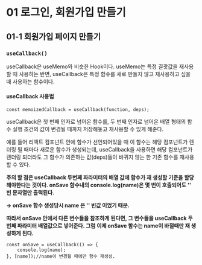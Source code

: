 # 01 로그인, 회원가입 만들기

## 01-1 회원가입 페이지 만들기

### `useCallback()`

useCallback은 useMemo와 비슷한 Hook이다. useMemo는 특정 결괏값을 재사용할 때 사용하는 반면, useCallback은 특정 함수를 새로 만들지 않고 재사용하고 싶을 때 사용하는 함수이다.

#### useCallback 사용법

```react
const memoizedCallback = useCallback(function, deps);
```

useCallback은 첫 번째 인자로 넘어온 함수를, 두 번째 인자로 넘어온 배열 형태의 함수 실행 조건의 값이 변경될 때까지 저장해놓고 재사용할 수 있게 해준다.

예를 들어 리액트 컴포넌트 안에 함수가 선언되어있을 때 이 함수는 해당 컴포넌트가 렌더링 될 때마다 새로운 함수가 생성되는데, useCallback을 사용하면 해당 컴포넌트가 렌더링 되더라도 그 함수가 의존하는 값(deps)들이 바뀌지 않는 한 기존 함수를 재사용할 수 있다.



**주의 할 점은 useCallback 두번째 파라미터의 배열 값에 함수가 재 생성할 기준을 할당 해야한다는 것이다. onSave 함수내의 console.log(name)은 몇 번이 호출되어도 '' 빈 문자열만 출력된다.** 

**-> onSave 함수 생성당시 name 은 '' 빈값 이었기 때문.**

**따라서 onSave 안에서 다른 변수들을 참조하게 된다면, 그 변수들을 useCallback 두번째 파라미터 배열값으로 넣어준다. 그럼 이제 onSave 함수는 name이 바뀔때만 재 생성하게 된다.**

```react
const onSave = useCallback(() => {
    console.log(name);
}, [name]);//name이 변경될 때에만 함수 재생성.
```

